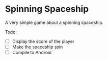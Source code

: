 # Spinning Spaceship
A very simple game about a spinning spaceship.

Todo:
- [ ] Display the score of the player
- [ ] Make the spaceship spin
- [ ] Compile to Android
